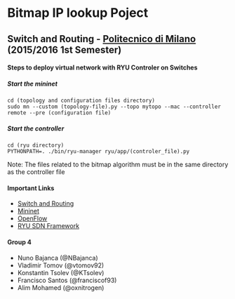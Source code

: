 # Bitmap IP lookup Poject
## Switch and Routing - [Politecnico di Milano](http://www.polimi.it/ "Polimi Website") (2015/2016 1st Semester)

#### Steps to deploy virtual network with RYU Controler on Switches
##### Start the mininet
```
cd (topology and configuration files directory)
sudo mn --custom (topology-file).py --topo mytopo --mac --controller remote --pre (configuration file)
```
##### Start the controller
```
cd (ryu directory)
PYTHONPATH=. ./bin/ryu-manager ryu/app/(controler_file).py
```
Note: The files related to the bitmap algorithm must be in the same directory as the controller file

#### Important Links
* [Switch and Routing](https://www11.ceda.polimi.it/schedaincarico/schedaincarico/controller/scheda_pubblica/SchedaPublic.do?&evn_default=evento&c_classe=617586&__pj0=0&__pj1=cafee3a3315408a73e29ad42bdc45521 "Course Page")
* [Mininet](http://mininet.org/)
* [OpenFlow](https://www.opennetworking.org/sdn-resources/openflow)
* [RYU SDN Framework](http://osrg.github.io/ryu/)

#### Group 4
* Nuno Bajanca (@NBajanca)
* Vladimir Tomov (@vtomov92)
* Konstantin Tsolev (@KTsolev)
* Francisco Santos (@franciscof93)
* Alim Mohamed (@oxnitrogen)

